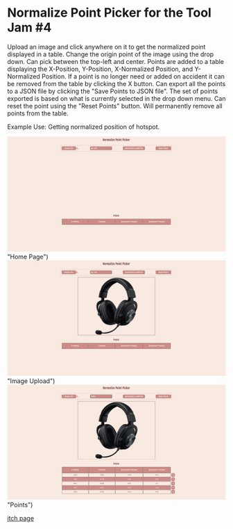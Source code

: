 # Normalize Point Picker for the Tool Jam #4 

Upload an image and click anywhere on it  to get the normalized point displayed in a table. Change the origin point of the image using the drop down. Can pick between the top-left and center. Points are added to a  table displaying the X-Position, Y-Position, X-Normalized Position, and Y-Normalized Position. If a point is no longer need or added on accident  it can be removed from the table by clicking the X button. Can export all the points to a JSON  file by clicking the "Save Points to JSON file". The set of points exported is based on what is currently selected in the drop down menu. Can reset the point using the "Reset Points" button. Will permanently  remove all points from the table. 

Example Use: Getting normalized position of hotspot. 

![Alt text](https://github.com/B-Hen/Tool-Jam-4-NPP/blob/main/Normalize%20Point%20Picker/Pictures/NormalizePointPicker.png) "Home Page")
![Alt text](https://github.com/B-Hen/Tool-Jam-4-NPP/blob/main/Normalize%20Point%20Picker/Pictures/NormalizePointPickerImage.png) "Image Upload")
![Alt text](https://github.com/B-Hen/Tool-Jam-4-NPP/blob/main/Normalize%20Point%20Picker/Pictures/NormalizePointPickerPoints.png) "Points")

[itch page](https://hen-sama.itch.io/normalize-point-picker)
